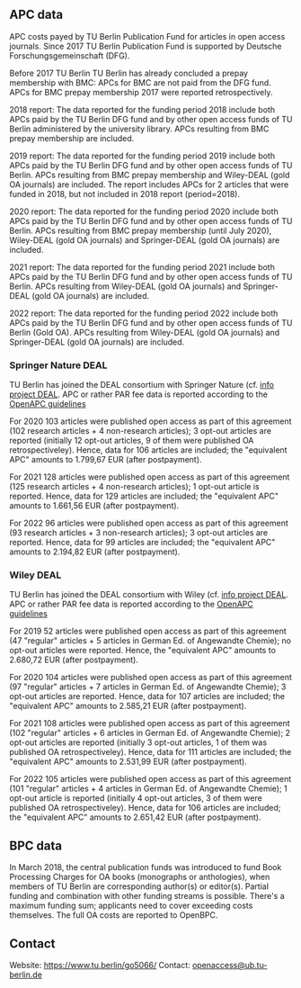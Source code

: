 ## APC data

APC costs payed by TU Berlin Publication Fund for articles in open access journals. Since 2017 TU Berlin Publication Fund is supported by Deutsche Forschungsgemeinschaft (DFG). 

Before 2017 TU Berlin  TU Berlin has already concluded a prepay membership with BMC: APCs for BMC are not paid from the DFG fund. APCs for BMC prepay membership 2017 were reported retrospectively.

2018 report: The data reported for the funding period 2018 include both APCs paid by the TU Berlin DFG fund and by other open access funds of TU Berlin administered by the university library. APCs resulting from BMC prepay membership are included. 

2019 report: The data reported for the funding period 2019 include both APCs paid by the TU Berlin DFG fund and by other open access funds of TU Berlin. APCs resulting from BMC prepay membership and Wiley-DEAL (gold OA journals) are included. The report includes APCs for 2 articles that were funded in 2018, but not included in 2018 report (period=2018).

2020 report: The data reported for the funding period 2020 include both APCs paid by the TU Berlin DFG fund and by other open access funds of TU Berlin. APCs resulting from BMC prepay membership (until July 2020), Wiley-DEAL (gold OA journals) and Springer-DEAL (gold OA journals) are included.

2021 report: The data reported for the funding period 2021 include both APCs paid by the TU Berlin DFG fund and by other open access funds of TU Berlin. APCs resulting from Wiley-DEAL (gold OA journals) and Springer-DEAL (gold OA journals) are included.

2022 report: The data reported for the funding period 2022 include both APCs paid by the TU Berlin DFG fund and by other open access funds of TU Berlin (Gold OA). APCs resulting from Wiley-DEAL (gold OA journals) and Springer-DEAL (gold OA journals) are included.


### Springer Nature DEAL

TU Berlin has joined the DEAL consortium with Springer Nature (cf. [info project DEAL](https://www.projekt-deal.de/springer-nature-contract/). APC or rather PAR fee data is reported according to the [OpenAPC guidelines](https://github.com/OpenAPC/openapc-de/wiki/Handreichung-Dateneingabe-Transformationsvertr%C3%A4ge-%28DEAL-Wiley-und--Springer-Nature%29-ab-Berichtsjahr-2020)

For 2020 103 articles were published open access as part of this agreement (102 research articles + 4 non-research articles); 3 opt-out articles are reported (initially 12 opt-out articles, 9 of them were published OA retrospectiveley). Hence, data for 106 articles are included; the "equivalent APC" amounts to 1.799,67 EUR (after postpayment).

For 2021 128 articles were published open access as part of this agreement (125 research articles + 4 non-research articles); 1 opt-out article is reported. Hence, data for 129 articles are included; the "equivalent APC" amounts to 1.661,56 EUR (after postpayment).

For 2022 96 articles were published open access as part of this agreement (93 research articles + 3 non-research articles); 3 opt-out articles are reported. Hence, data for 99 articles are included; the "equivalent APC" amounts to 2.194,82 EUR (after postpayment).

### Wiley DEAL

TU Berlin has joined the DEAL consortium with Wiley (cf. [info project DEAL](https://www.projekt-deal.de/wiley-contract/). APC or rather PAR fee data is reported according to the [OpenAPC guidelines](https://github.com/OpenAPC/openapc-de/wiki/Handreichung-Dateneingabe-Transformationsvertr%C3%A4ge-%28DEAL-Wiley-und--Springer-Nature%29-ab-Berichtsjahr-2020)

For 2019 52 articles were published open access as part of this agreement (47 "regular" articles + 5 articles in German Ed. of Angewandte Chemie); no opt-out articles were reported. Hence, the "equivalent APC" amounts to 2.680,72 EUR (after postpayment).

For 2020 104 articles were published open access as part of this agreement (97 "regular" articles + 7 articles in German Ed. of Angewandte Chemie); 3 opt-out articles are reported. Hence, data for 107 articles are included; the "equivalent APC" amounts to 2.585,21 EUR (after postpayment).

For 2021 108 articles were published open access as part of this agreement (102 "regular" articles + 6 articles in German Ed. of Angewandte Chemie); 2 opt-out articles are reported (initially 3 opt-out articles, 1 of them was published OA retrospectiveley). Hence, data for 111 articles are included; the "equivalent APC" amounts to 2.531,99 EUR (after postpayment).

For 2022 105 articles were published open access as part of this agreement (101 "regular" articles + 4 articles in German Ed. of Angewandte Chemie); 1 opt-out article is reported (initially 4 opt-out articles, 3 of them were published OA retrospectiveley). Hence, data for 106 articles are included; the "equivalent APC" amounts to 2.651,42 EUR (after postpayment).



## BPC data

In March 2018, the central publication funds was introduced to fund Book Processing Charges for OA books (monographs or anthologies), when members of TU Berlin are corresponding author(s) or editor(s). Partial funding and combination with other funding streams is possible. There's a maximum funding sum; applicants need to cover exceeding costs themselves. The full OA costs are reported to OpenBPC.


## Contact

Website: https://www.tu.berlin/go5066/
Contact: openaccess@ub.tu-berlin.de
